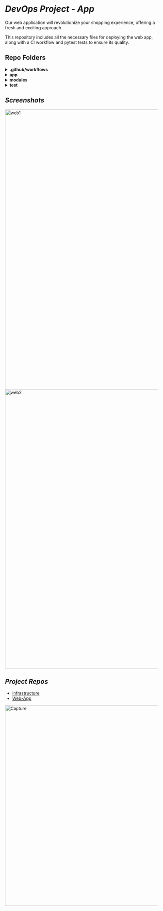 # *DevOps Project - App*

Our web application will revolutionize your shopping experience, offering a fresh and exciting approach.

This repository includes all the necessary files for deploying the web app, along with a CI workflow and pytest tests to ensure its quality.


## Repo Folders

<details>
  <summary><b>.github/workflows</b></summary>
  <details>
  <summary>CI.yaml</summary>
    Implement a container that test the web app with pytest. then it build docker image, push it to dockerhub and notify collaborator that image is updated. it also changes the image version inside the infrastracture repo.in case of failing on one of the stages it will notify that workflow failed. 
 
    

  </details>

    
 

 
</details>
<details>
  <summary><b>app</b></summary>
  
* image files saved in "static", web pages htmls saved in "template.
* dockerfile, docker-compose and requirements for containerization.
* python file that runs DB and flask
</details>

<details>
  <summary><b>modules</b></summary>
  
* contains database configuration with pymongo
</details>

<details>
  <summary><b>test</b></summary>
  
* contains the tests that pytest will run 
</details>

## *Screenshots*
<img width="917" alt="web1" src="https://github.com/danielsagie/project_app/assets/137056545/fe88298e-2bd5-4d06-8d24-e3743b1da061">
<img width="917" alt="web2" src="https://github.com/danielsagie/project_app/assets/137056545/099a1df2-b973-49a4-901a-0ee393778d0e">





## *Project Repos*
- [infrastructure](https://github.com/danielsagie/project_conf)
- [Web-App](https://github.com/danielsagie/project_app)





<img width="658" alt="Capture" src="https://github.com/danielsagie/project_conf/assets/137056545/fd66a481-c4df-44fc-a2ab-23ec9633a50d">
